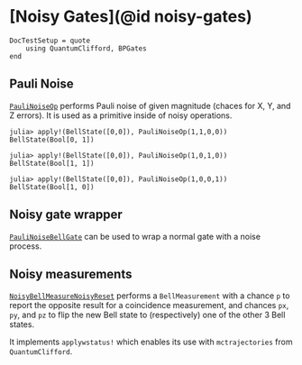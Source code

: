 # [Noisy Gates](@id noisy-gates)

```@meta
DocTestSetup = quote
    using QuantumClifford, BPGates
end
```

## Pauli Noise

[`PauliNoiseOp`](@ref) performs Pauli noise of given magnitude (chaces for X, Y, and Z errors). It is used as a primitive inside of noisy operations.

```jldoctest
julia> apply!(BellState([0,0]), PauliNoiseOp(1,1,0,0))
BellState(Bool[0, 1])

julia> apply!(BellState([0,0]), PauliNoiseOp(1,0,1,0))
BellState(Bool[1, 1])

julia> apply!(BellState([0,0]), PauliNoiseOp(1,0,0,1))
BellState(Bool[1, 0])
```

## Noisy gate wrapper

[`PauliNoiseBellGate`](@ref) can be used to wrap a normal gate with a noise process.

## Noisy measurements

[`NoisyBellMeasureNoisyReset`](@ref) performs a `BellMeasurement` with a chance `p` to report the opposite result for a coincidence measurement, and chances `px`, `py`, and `pz` to flip the new Bell state to (respectively) one of the other 3 Bell states.

It implements `applywstatus!` which enables its use with `mctrajectories` from `QuantumClifford`.